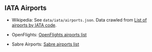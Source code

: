 ## IATA Airports

- Wikipedia: See `data/iata/airports.json`. Data crawled from [List of airports by IATA code](https://en.wikipedia.org/wiki/List_of_airports_by_IATA_code:_A).

- OpenFlights: [OpenFlights airports list](http://openflights.org/data.html)

- Sabre Airports: [Sabre airports list](https://github.com/SabreDevStudio/airports)